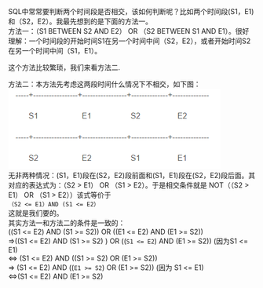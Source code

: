 SQL中常常要判断两个时间段是否相交，该如何判断呢？比如两个时间段(S1，E1)和（S2，E2）。我最先想到的是下面的方法一。  
方法一：（S1 BETWEEN S2 AND E2） OR （S2 BETWEEN S1 AND E1）。很好理解：一个时间段的开始时间S1在另一个时间中间（S2，E2），或者开始时间S2在另一个时间中间（S1，E1）。

这个方法比较繁琐，我们来看方法二.  

方法二：本方法先考虑这两段时间什么情况下不相交，如下图：  
![](_v_images/_1554724334_18685.png)  
 无非两种情况：(S1，E1)段在(S2，E2)段前面和(S1，E1)段在(S2，E2)段后面。其对应的表达式为：（S2 > E1） OR （S1 >  E2）。于是相交条件就是 NOT（（S2 > E1） OR （S1 >  E2））该式等价于  
 `（S2 <= E1）AND (S1 <= E2）`  
 这就是我们要的。  
 其实方法一和方法二的条件是一致的：  
 ((S1 <=  E2) AND (S1 >= S2)) OR ((E1 <= E2) AND (E1 >= S2))  
 =>((S1 <= E2) AND (S1 >= S2) ) OR ((`S1 <= E2`) AND (E1 >= S2))  (因为S1 <= E1)  
 <=> (S1 <= E2) AND ((S1 >= S2) OR (E1 >= S2))  
 => (S1 <= E2) AND ((`E1 >= S2`) OR (E1 >= S2))  (因为 S1 <= E1)  
 <=>(S1 <= E2) AND (E1 >= S2)